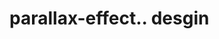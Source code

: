 # parallax-effect.. desgin                                                                                                                                                                                                                                                                                                                                                                                                         
